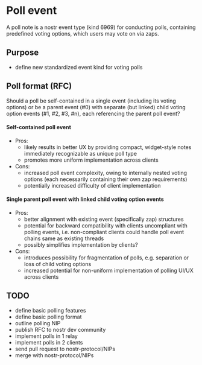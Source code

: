 # Poll event

A poll note is a nostr event type (kind 6969) for conducting polls, containing predefined voting options, which users may vote on via zaps.

## Purpose

* define new standardized event kind for voting polls

## Poll format (RFC)

Should a poll be self-contained in a single event (including its voting options) or be a parent event (#0) with separate (but linked) child voting option events (#1, #2, #3, #n), each referencing the parent poll event?

#### Self-contained poll event

* Pros:
    * likely results in better UX by providing compact, widget-style notes immediately recognizable as unique poll type
    * promotes more uniform implementation across clients
* Cons:
    * increased poll event complexity, owing to internally nested voting options (each necessarily containing their own zap requirements)
    * potentially increased difficulty of client implementation

#### Single parent poll event with linked child voting option events

* Pros:
    * better alignment with existing event (specifically zap) structures
    * potential for backward compatibility with clients uncompliant with polling events, i.e. non-compliant clients could handle poll event chains same as existing threads
    * possibly simplifies implementation by clients?
* Cons:
    * introduces possibility for fragmentation of polls, e.g. separation or loss of child voting options
    * increased potential for non-uniform implementation of polling UI/UX across clients
  
## TODO

* define basic polling features
* define basic polling format
* outline polling NIP
* publish RFC to nostr dev community
* implement polls in 1 relay
* implement polls in 2 clients
* send pull request to nostr-protocol/NIPs
* merge with nostr-protocol/NIPs
